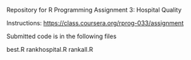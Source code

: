 Repository for R Programming Assignment 3: Hospital Quality

Instructions: https://class.coursera.org/rprog-033/assignment

Submitted code is in the following files

best.R
rankhospital.R
rankall.R
